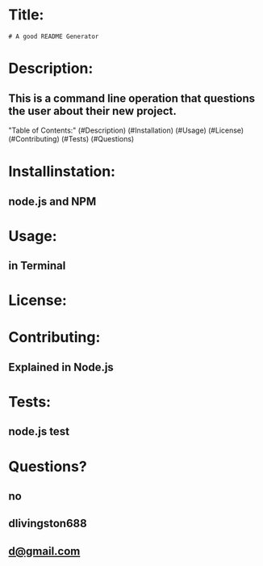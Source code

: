 # Title:
    # A good README Generator
    
   # Description:
  ## This is a command line operation that questions the user about their new project.

  "Table of Contents:"
  (#Description)
  (#Installation)
  (#Usage)
  (#License)
  (#Contributing)
  (#Tests)
  (#Questions)


  # Installinstation:
  ## node.js and NPM

  # Usage:
  ## in Terminal

  # License:
## 

  # Contributing:
  ## Explained in Node.js

  # Tests:
  ## node.js test
  
  # Questions?
  ## no
  ## dlivingston688
  ## d@gmail.com
